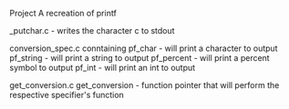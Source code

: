Project
A recreation of printf 

_putchar.c - writes the character c to stdout

conversion_spec.c conntaining 
pf_char - will print a character to output
pf_string - will print a string to output
pf_percent - will print a percent symbol to output
pf_int - will print an int to output

get_conversion.c 
get_conversion - function pointer that will perform the respective specifier's function

